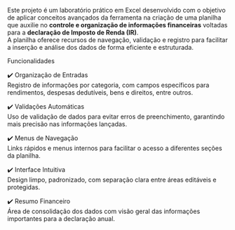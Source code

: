 Este projeto é um laboratório prático em Excel desenvolvido com o objetivo de aplicar conceitos avançados da ferramenta na criação de uma planilha que auxilie no **controle e organização de informações financeiras** voltadas para a **declaração de Imposto de Renda (IR)**.  
A planilha oferece recursos de navegação, validação e registro para facilitar a inserção e análise dos dados de forma eficiente e estruturada.

 Funcionalidades

✔️ Organização de Entradas  
      Registro de informações por categoria, com campos específicos para rendimentos, despesas dedutíveis, bens e direitos, entre outros.

 ✔️ Validações Automáticas  
      Uso de validação de dados para evitar erros de preenchimento, garantindo mais precisão nas informações lançadas.

 ✔️ Menus de Navegação  
      Links rápidos e menus internos para facilitar o acesso a diferentes seções da planilha.

 ✔️ Interface Intuitiva  
      Design limpo, padronizado, com separação clara entre áreas editáveis e protegidas.

✔️ Resumo Financeiro  
      Área de consolidação dos dados com visão geral das informações importantes para a declaração anual.
